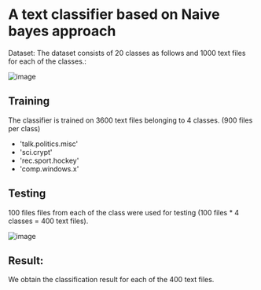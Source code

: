 # A text classifier based on Naive bayes approach

Dataset:
The dataset consists of 20 classes as follows and 1000 text files for each of the classes.:

![image](https://user-images.githubusercontent.com/67763094/124460933-4fdf5e80-dd90-11eb-88cb-d15ff7021c98.png)



## Training
The classifier is trained on 3600 text files belonging to 4 classes. (900 files per class)
 - 'talk.politics.misc'
 - 'sci.crypt'
 - 'rec.sport.hockey'
 - 'comp.windows.x'



## Testing

100 files files from each of the class were used for testing (100 files * 4 classes = 400 text files).


![image](https://user-images.githubusercontent.com/67763094/124461089-80bf9380-dd90-11eb-95f1-f0092e71411c.png)



## Result:
We obtain the classification result for each of the 400 text files.
